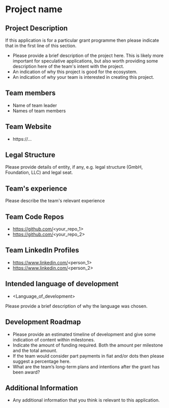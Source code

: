 # Project name

## Project Description
If this application is for a particular grant programme then please indicate that in the first line of this section.

* Please provide a brief description of the project here. This is likely more important for speculative applications, but also worth providing some description here of the team's intent with the project.
* An indication of why this project is good for the ecosystem.
* An indication of why your team is interested in creating this project.

## Team members
* Name of team leader
* Names of team members	

## Team Website	
* https://...

## Legal Structure 
Please provide details of entity, if any, e.g. legal structure (GmbH, Foundation, LLC) and legal seat.

## Team's experience
Please describe the team's relevant experience


## Team Code Repos
* https://github.com/<your_repo_1>
* https://github.com/<your_repo_2>

## Team LinkedIn Profiles
* https://www.linkedin.com/<person_1>
* https://www.linkedin.com/<person_2>

## Intended language of development
* <Language_of_development>

Please provide a brief description of why the language was chosen.

## Development Roadmap
* Please provide an estimated timeline of development and give some indication of content within milestones.
* Indicate the amount of funding required. Both the amount per milestone and the total amount.
* If the team would consider part payments in fiat and/or dots then please suggest a percentage here.
* What are the team’s long-term plans and intentions after the grant has been award?

## Additional Information
* Any additional information that you think is relevant to this application.
